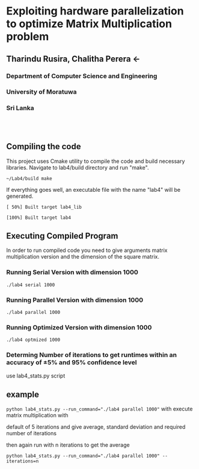 # Exploiting hardware parallelization to optimize Matrix Multiplication problem
## Tharindu Rusira, Chalitha Perera <-
### Department of Computer Science and Engineering
### University of Moratuwa
### Sri Lanka
<br /> <br />
## Compiling the code

This project uses Cmake utility to compile the code and build necessary libraries. 
Navigate to lab4/build directory and run "make".

`~/Lab4/build make`

If everything goes well, an executable file with the name "lab4" will be generated.

  `[ 50%] Built target lab4_lib`

  `[100%] Built target lab4`


## Executing Compiled Program

In order to run compiled code you need to give arguments
matrix multiplication version and the dimension of the square matrix.

### Running Serial Version with dimension 1000
 
  `./lab4 serial 1000`

### Running Parallel Version with dimension 1000
 
  `./lab4 parallel 1000`

### Running Optimized Version with dimension 1000
 
  `./lab4 optmized 1000`

### Determing Number of iterations to get runtimes within an accuracy of ±5% and 95% confidence level
use lab4_stats.py script

example
------------
 
  `python lab4_stats.py --run_command="./lab4 parallel 1000"` with execute matrix multiplication with

 default of 5 iterations and give average, standard deviation and required number of iterations

then again run with n iterations to get the average
 
  `python lab4_stats.py --run_command="./lab4 parallel 1000" --iterations=n`
